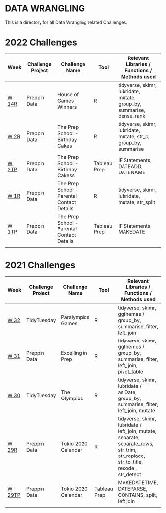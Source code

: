# DATA WRANGLING

This is a directory for all Data Wrangling related Challenges.

# 2022 Challenges

| Week| Challenge Project | Challenge Name | Tool | Relevant Libraries / Functions / Methods used |
| --- | --- | --- | --- | --- |
| [W 14R](<https://github.com/paulisdataviz/DATA_WRANGLING/blob/main/2022/2022_W14/2022_W14_Tableau_Prep_Solution_R.md>)<br> | Preppin Data | House of Games Winners | R | tidyverse, skimr, lubridate, mutate, group_by, summarise, dense_rank |
| [W 2R](<https://github.com/paulisdataviz/DATA_WRANGLING/blob/main/2022/2022_W2/2022_W2_Tableau_Prep_Solution_R.md>)<br> | Preppin Data | The Prep School - Birthday Cakes | R | tidyverse, skimr, lubridate, mutate, str_c, group_by, summarise |
| [W 2TP](<https://github.com/paulisdataviz/DATA_WRANGLING/blob/main/2022/2022_W2/2022-W2-prepping-data_Tableau_Prep_Soultion.md>)<br> | Preppin Data | The Prep School - Birthday Cakess | Tableau Prep | IF Statements, DATEADD, DATENAME |
| [W 1R](<https://github.com/paulisdataviz/DATA_WRANGLING/blob/main/2022/2022_W1/2022_W_1_preppin_data_solution_R.md>)<br> | Preppin Data | The Prep School - Parental Contact Details | R | tidyverse, skimr, lubridate, mutate, str_split|
| [W 1TP](<https://github.com/paulisdataviz/DATA_WRANGLING/blob/main/2022/2022_W1/2022-W1-preppin--data---Tableau-Prep-Solution.md>)<br> | Preppin Data | The Prep School - Parental Contact Details | Tableau Prep | IF Statements, MAKEDATE |
|  | |  |  |  |



# 2021 Challenges

| Week| Challenge Project | Challenge Name | Tool | Relevant Libraries / Functions / Methods used |
| --- | --- | --- | --- | --- |
| [W 32](<https://github.com/paulisdataviz/DATA_WRANGLING/blob/main/tidytuesday/2021_W_32/2021_W_32_tidytuesday_R.md>)<br> | TidyTuesday | Paralympics Games | R | tidyverse, skimr, ggthemes / group_by, summarise, filter, left_join|
| [W 31](<https://github.com/paulisdataviz/DATA_WRANGLING/blob/main/2021_W_31/2021_W_31_Preppin_R.md>)<br> | Preppin Data | Excelling in Prep | R | tidyverse, skimr, ggthemes / group_by, summarise, filter, left_join, pivot_table  |
| [W 30](<https://github.com/paulisdataviz/DATA_WRANGLING/blob/main/tidytuesday/2021_W_30/R_solution.md>)<br> | TidyTuesday | The Olympics| R | tidyverse, skimr, lubridate / as.Date, group_by, summarise, filter, left_join, mutate |
| [W 29R](<https://github.com/paulisdataviz/DATA_WRANGLING/blob/main/2021_W29/2021_W29_R.md>)<br> | Preppin Data | Tokio 2020 Calendar | R | tidyverse, skimr, lubridate / left_join, mutate, separate, separate_rows, str_trim, str_replace, str_to_title, recode , str_detect |
| [W 29TP](<https://github.com/paulisdataviz/DATA_WRANGLING/blob/main/2021_W29/2021-W29-preppin--data---Tableau-Prep-solution.md>)<br> | Preppin Data | Tokio 2020 Calendar | Tableau Prep | MAKEDATETIME, DATEPARSE, CONTAINS, split, left join  |
|  |  |  | |  |

